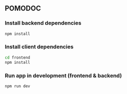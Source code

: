 ## POMODOC

### Install backend dependencies

```bash
npm install
```

### Install client dependencies

```bash
cd frontend
npm install
```

### Run app in development (frontend & backend)

```bash
npm run dev
```